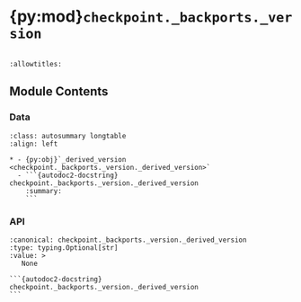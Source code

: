 # {py:mod}`checkpoint._backports._version`

```{py:module} checkpoint._backports._version
```

```{autodoc2-docstring} checkpoint._backports._version
:allowtitles:
```

## Module Contents

### Data

````{list-table}
:class: autosummary longtable
:align: left

* - {py:obj}`_derived_version <checkpoint._backports._version._derived_version>`
  - ```{autodoc2-docstring} checkpoint._backports._version._derived_version
    :summary:
    ```
````

### API

````{py:data} _derived_version
:canonical: checkpoint._backports._version._derived_version
:type: typing.Optional[str]
:value: >
   None

```{autodoc2-docstring} checkpoint._backports._version._derived_version
```

````
